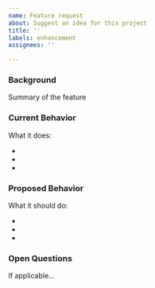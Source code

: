 ```yaml
---
name: Feature request
about: Suggest an idea for this project
title: ''
labels: enhancement
assignees: ''

---
```


### Background

Summary of the feature

### Current Behavior

What it does:

  -
  -
  -

### Proposed Behavior

What it should do:

  -
  -
  -

### Open Questions

If applicable...
